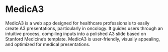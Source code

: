 # MedicA3
 MedicA3 is a web app designed for healthcare professionals to easily create A3 presentations, particularly in oncology. It guides users through an intuitive process, compiling inputs into a polished A3 slide based on Stanford Medicine’s template. MedicA3 is user-friendly, visually appealing, and optimized for medical presentations.
